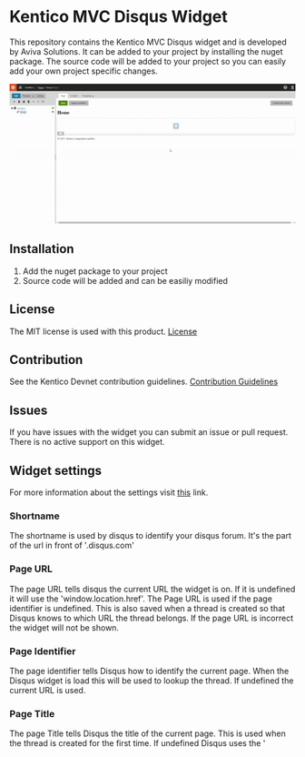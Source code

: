 # Kentico MVC Disqus Widget
This repository contains the Kentico MVC Disqus widget and is developed by Aviva Solutions.
It can be added to your project by installing the nuget package. The source code will be added to your project so you can easily add your own project specific changes.

![Disqus widget](disqus_widget.gif)

## Installation
1. Add the nuget package to your project
2. Source code will be added and can be easiliy modified

## License
The MIT license is used with this product.
[License](LICENSE)

## Contribution
See the Kentico Devnet contribution guidelines.
[Contribution Guidelines](https://github.com/Kentico/devnet.kentico.com/blob/master/CONTRIBUTING.md)

## Issues
If you have issues with the widget you can submit an issue or pull request. There is no active support on this widget.

## Widget settings
For more information about the settings visit [this](https://help.disqus.com/en/articles/1717084-javascript-configuration-variables) link. 

### Shortname
The shortname is used by disqus to identify your disqus forum. It's the part of the url in front of '.disqus.com'

### Page URL
The page URL tells disqus the current URL the widget is on. If it is undefined it will use the 'window.location.href'. The Page URL is used if the page identifier is undefined. This is also saved when a thread is created so that Disqus knows to which URL the thread belongs. If the page URL is incorrect the widget will not be shown.

### Page Identifier
The page identifier tells Disqus how to identify the current page. When the Disqus widget is load this will be used to lookup the thread. If undefined the current URL is used.

### Page Title
The page Title tells Disqus the title of the current page. This is used when the thread is created for the first time. If undefined Disqus uses the '<title>' tag of the current page. If that cannot be used the page URL will be used.

### Page Category
Tells Disqus the category of the current thread. This is used when the thread is created for the first time. Categories can be created with the Disqus API. If the category is not correct the widget will not be shown.

